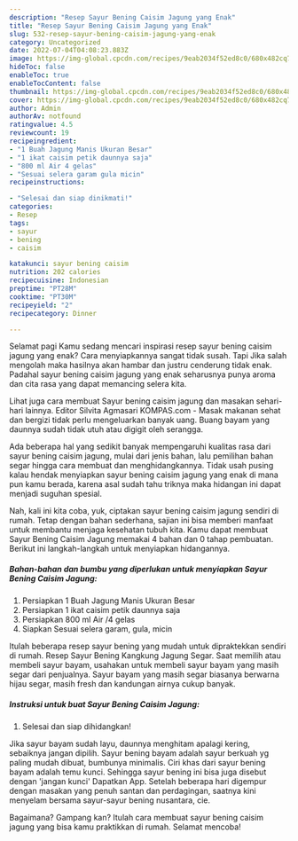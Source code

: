 ```yaml
---
description: "Resep Sayur Bening Caisim Jagung yang Enak"
title: "Resep Sayur Bening Caisim Jagung yang Enak"
slug: 532-resep-sayur-bening-caisim-jagung-yang-enak
category: Uncategorized
date: 2022-07-04T04:08:23.883Z
image: https://img-global.cpcdn.com/recipes/9eab2034f52ed8c0/680x482cq70/sayur-bening-caisim-jagung-foto-resep-utama.jpg
hideToc: false
enableToc: true
enableTocContent: false
thumbnail: https://img-global.cpcdn.com/recipes/9eab2034f52ed8c0/680x482cq70/sayur-bening-caisim-jagung-foto-resep-utama.jpg
cover: https://img-global.cpcdn.com/recipes/9eab2034f52ed8c0/680x482cq70/sayur-bening-caisim-jagung-foto-resep-utama.jpg
author: Admin
authorAv: notfound
ratingvalue: 4.5
reviewcount: 19
recipeingredient:
- "1 Buah Jagung Manis Ukuran Besar"
- "1 ikat caisim petik daunnya saja"
- "800 ml Air 4 gelas"
- "Sesuai selera garam gula micin"
recipeinstructions:

- "Selesai dan siap dinikmati!"
categories:
- Resep
tags:
- sayur
- bening
- caisim

katakunci: sayur bening caisim 
nutrition: 202 calories
recipecuisine: Indonesian
preptime: "PT28M"
cooktime: "PT30M"
recipeyield: "2"
recipecategory: Dinner

---
```



Selamat pagi Kamu sedang mencari inspirasi resep sayur bening caisim jagung yang enak? Cara menyiapkannya sangat tidak susah. Tapi Jika salah mengolah maka hasilnya akan hambar dan justru cenderung tidak enak. Padahal sayur bening caisim jagung yang enak seharusnya punya aroma dan cita rasa yang dapat memancing selera kita.


Lihat juga cara membuat Sayur bening caisim jagung dan masakan sehari-hari lainnya. Editor Silvita Agmasari KOMPAS.com - Masak makanan sehat dan bergizi tidak perlu mengeluarkan banyak uang. Buang bayam yang daunnya sudah tidak utuh atau digigit oleh serangga.

Ada beberapa hal yang sedikit banyak mempengaruhi kualitas rasa dari sayur bening caisim jagung, mulai dari jenis bahan, lalu pemilihan bahan segar hingga cara membuat dan menghidangkannya. Tidak usah pusing kalau hendak menyiapkan sayur bening caisim jagung yang enak di mana pun kamu berada, karena asal sudah tahu triknya maka hidangan ini dapat menjadi suguhan spesial.


Nah, kali ini kita coba, yuk, ciptakan sayur bening caisim jagung sendiri di rumah. Tetap dengan bahan sederhana, sajian ini bisa memberi manfaat untuk membantu menjaga kesehatan tubuh kita. Kamu dapat membuat Sayur Bening Caisim Jagung memakai 4 bahan dan 0 tahap pembuatan. Berikut ini langkah-langkah untuk menyiapkan hidangannya.

<!--inarticleads1-->

##### Bahan-bahan dan bumbu yang diperlukan untuk menyiapkan Sayur Bening Caisim Jagung:

1. Persiapkan 1 Buah Jagung Manis Ukuran Besar
1. Persiapkan 1 ikat caisim petik daunnya saja
1. Persiapkan 800 ml Air /4 gelas
1. Siapkan Sesuai selera garam, gula, micin


Itulah beberapa resep sayur bening yang mudah untuk dipraktekkan sendiri di rumah. Resep Sayur Bening Kangkung Jagung Segar. Saat memilih atau membeli sayur bayam, usahakan untuk membeli sayur bayam yang masih segar dari penjualnya. Sayur bayam yang masih segar biasanya berwarna hijau segar, masih fresh dan kandungan airnya cukup banyak. 

<!--inarticleads2-->

##### Instruksi untuk buat Sayur Bening Caisim Jagung:


1. Selesai dan siap dihidangkan!

Jika sayur bayam sudah layu, daunnya menghitam apalagi kering, sebaiknya jangan dipilih. Sayur bening bayam adalah sayur berkuah yg paling mudah dibuat, bumbunya minimalis. Ciri khas dari sayur bening bayam adalah temu kunci. Sehingga sayur bening ini bisa juga disebut dengan &#39;jangan kunci&#39; Dapatkan App. Setelah beberapa hari digempur dengan masakan yang penuh santan dan perdagingan, saatnya kini menyelam bersama sayur-sayur bening nusantara, cie. 

Bagaimana? Gampang kan? Itulah cara membuat sayur bening caisim jagung yang bisa kamu praktikkan di rumah. Selamat mencoba!
